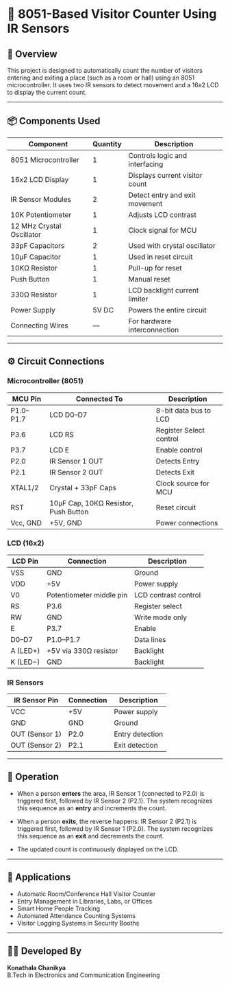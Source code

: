 # 🧮 8051-Based Visitor Counter Using IR Sensors

## 📖 Overview

This project is designed to automatically count the number of visitors entering and exiting a place (such as a room or hall) using an 8051 microcontroller. It uses two IR sensors to detect movement and a 16x2 LCD to display the current count.

---

## 📦 Components Used

| Component         | Quantity | Description                          |
|------------------|----------|--------------------------------------|
| 8051 Microcontroller | 1    | Controls logic and interfacing       |
| 16x2 LCD Display  | 1        | Displays current visitor count       |
| IR Sensor Modules | 2        | Detect entry and exit movement       |
| 10K Potentiometer | 1        | Adjusts LCD contrast                 |
| 12 MHz Crystal Oscillator | 1 | Clock signal for MCU              |
| 33pF Capacitors   | 2        | Used with crystal oscillator         |
| 10µF Capacitor    | 1        | Used in reset circuit                |
| 10KΩ Resistor     | 1        | Pull-up for reset                    |
| Push Button       | 1        | Manual reset                         |
| 330Ω Resistor     | 1        | LCD backlight current limiter        |
| Power Supply      | 5V DC    | Powers the entire circuit            |
| Connecting Wires  | —        | For hardware interconnection         |

---

## ⚙️ Circuit Connections

### Microcontroller (8051)

| MCU Pin     | Connected To         | Description                     |
|-------------|----------------------|---------------------------------|
| P1.0–P1.7   | LCD D0–D7            | 8-bit data bus to LCD           |
| P3.6        | LCD RS               | Register Select control         |
| P3.7        | LCD E                | Enable control                  |
| P2.0        | IR Sensor 1 OUT      | Detects Entry                   |
| P2.1        | IR Sensor 2 OUT      | Detects Exit                    |
| XTAL1/2     | Crystal + 33pF Caps  | Clock source for MCU            |
| RST         | 10µF Cap, 10KΩ Resistor, Push Button | Reset circuit  |
| Vcc, GND    | +5V, GND             | Power connections               |

### LCD (16x2)

| LCD Pin | Connection              | Description                     |
|---------|--------------------------|---------------------------------|
| VSS     | GND                      | Ground                          |
| VDD     | +5V                      | Power supply                    |
| V0      | Potentiometer middle pin | LCD contrast control            |
| RS      | P3.6                     | Register select                 |
| RW      | GND                      | Write mode only                 |
| E       | P3.7                     | Enable                          |
| D0–D7   | P1.0–P1.7                | Data lines                      |
| A (LED+) | +5V via 330Ω resistor   | Backlight                       |
| K (LED−) | GND                     | Backlight                       |

### IR Sensors

| IR Sensor Pin | Connection  | Description                |
|---------------|------------|----------------------------|
| VCC           | +5V        | Power supply               |
| GND           | GND        | Ground                     |
| OUT (Sensor 1)| P2.0       | Entry detection            |
| OUT (Sensor 2)| P2.1       | Exit detection             |

---

## 🔄 Operation

- When a person **enters** the area, IR Sensor 1 (connected to P2.0) is triggered first, followed by IR Sensor 2 (P2.1). The system recognizes this sequence as an **entry** and increments the count.
  
- When a person **exits**, the reverse happens: IR Sensor 2 (P2.1) is triggered first, followed by IR Sensor 1 (P2.0). The system recognizes this sequence as an **exit** and decrements the count.

- The updated count is continuously displayed on the LCD.

---

## 🚀 Applications

- Automatic Room/Conference Hall Visitor Counter  
- Entry Management in Libraries, Labs, or Offices  
- Smart Home People Tracking  
- Automated Attendance Counting Systems  
- Visitor Logging Systems in Security Booths

---

## 👨‍💻 Developed By
**Konathala Chanikya**  
B.Tech in Electronics and Communication Engineering  
